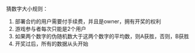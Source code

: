 猜数字大小规则：
1. 部署合约的用户需要付手续费，并且是owner，拥有开奖的权利
2. 游戏参与者每次只能是2个用户
3. 如果两个数字的伪随机数大于这两个数字的平均数，则A获胜，否则，B获胜
4. 开奖过后，所有的数据从头开始
